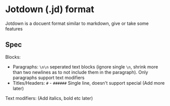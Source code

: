 # Jotdown (.jd) format

Jotdown is a docuent format similar to markdown, give or take some features

## Spec

Blocks:
- Paragraphs: `\n\n` seperated text blocks (ignore single `\n`, shrink more than two newlines as to not include them in the paragraph). Only paragraphs support text modifiers
- Titles/Headers: `#` - `######` Single line, doesn't support special
(Add more later)

Text modifiers:
(Add italics, bold etc later)